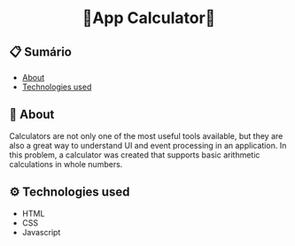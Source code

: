 <h1 align="center"> 🚧App Calculator🚧 </h1>

## 📋 Sumário
- [About](#-About)
- [Technologies used](#-Technologies-used)

## 📖 About
Calculators are not only one of the most useful tools available, but they are also a great way to understand UI and event processing in an application. In this problem, a calculator was created that supports basic arithmetic calculations in whole numbers.

## ⚙️ Technologies used
- HTML
- CSS
- Javascript
